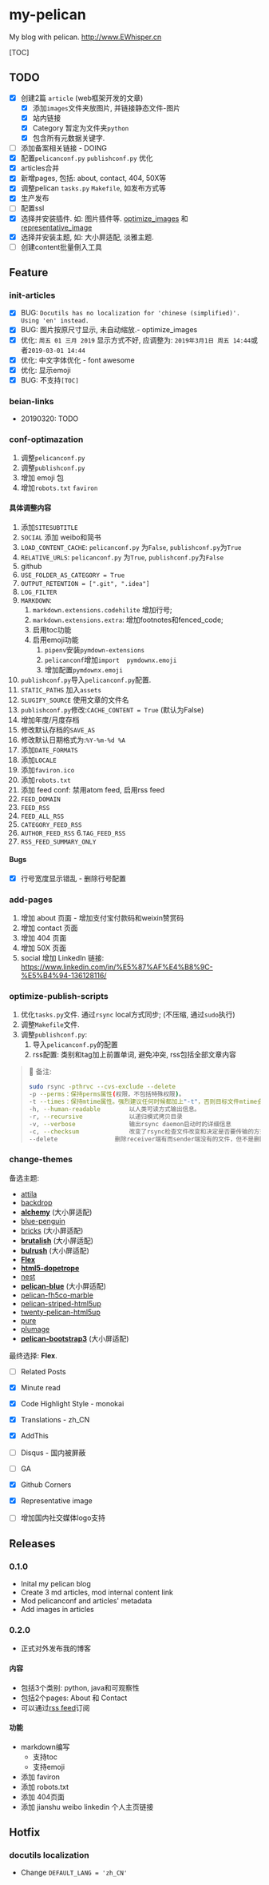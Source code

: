 # my-pelican
My blog with pelican. http://www.EWhisper.cn

[TOC]

## TODO

- [x] 创建2篇 `article` (web框架开发的文章)
  - [x] 添加`images`文件夹放图片, 并链接静态文件-图片
  - [x] 站内链接
  - [x] Category 暂定为文件夹`python`
  - [x] 包含所有元数据关键字.
- [ ] 添加备案相关链接 - DOING
- [x] 配置`pelicanconf.py` `publishconf.py` 优化
- [x] articles合并
- [x] 新增pages, 包括: about, contact, 404, 50X等
- [x] 调整pelican `tasks.py` `Makefile`, 如发布方式等
- [x] 生产发布
- [ ] 配置ssl
- [x] 选择并安装插件. 如: 图片插件等. [optimize_images](https://github.com/getpelican/pelican-plugins/tree/master/optimize_images) 和 [representative_image](https://github.com/getpelican/pelican-plugins/tree/master/representative_image)
- [x] 选择并安装主题, 如: 大小屏适配, 淡雅主题.
- [ ] 创建content批量倒入工具

## Feature

### init-articles

- [x] BUG: `Docutils has no localization for 'chinese (simplified)'. Using 'en' instead.` 
- [x] BUG: 图片按原尺寸显示, 未自动缩放.- optimize_images
- [x] 优化: `周五 01 三月 2019` 显示方式不好, 应调整为: `2019年3月1日 周五 14:44`或者`2019-03-01 14:44`
- [x] 优化: 中文字体优化 - font awesome
- [x] 优化: 显示emoji
- [x] BUG: 不支持`[TOC]`

### beian-links

- 20190320: TODO

### conf-optimazation

1. 调整`pelicanconf.py`
2. 调整`publishconf.py`
3. 增加 emoji 包
4. 增加`robots.txt` `faviron`

#### 具体调整内容

1. 添加`SITESUBTITLE`
2. `SOCIAL` 添加 weibo和简书
3. `LOAD_CONTENT_CACHE`: `pelicanconf.py` 为`False`, `publishconf.py`为`True`
4. `RELATIVE_URLS`: `pelicanconf.py` 为`True`, `publishconf.py`为`False`
5. github
6. `USE_FOLDER_AS_CATEGORY = True`
7. `OUTPUT_RETENTION = [".git", ".idea"]`
8. `LOG_FILTER`
9. `MARKDOWN`:
   1. `markdown.extensions.codehilite` 增加行号;
   2. `markdown.extensions.extra`: 增加footnotes和fenced_code;
   3. 启用toc功能
   4. 启用emoji功能
      1. `pipenv`安装`pymdown-extensions`
      2. `pelicanconf`增加`import  pymdownx.emoji`
      3. 增加配置`pymdownx.emoji`
10. `publishconf.py`导入`pelicanconf.py`配置.
11. `STATIC_PATHS` 加入`assets`
12. `SLUGIFY_SOURCE` 使用文章的文件名
13. `publishconf.py`修改:`CACHE_CONTENT = True` (默认为False)
14. 增加年度/月度存档
15. 修改默认存档的`SAVE_AS`
16. 修改默认日期格式为:`%Y-%m-%d %A`
17. 添加`DATE_FORMATS`
18. 添加`LOCALE`
19. 添加`faviron.ico`
20. 添加`robots.txt`
21. 添加 feed conf: 禁用atom feed, 启用rss feed
   1. `FEED_DOMAIN`
   2. `FEED_RSS`
   3. `FEED_ALL_RSS`
   4. `CATEGORY_FEED_RSS`
   5. `AUTHOR_FEED_RSS`
   6.`TAG_FEED_RSS`
   7. `RSS_FEED_SUMMARY_ONLY`

#### Bugs

- [x] 行号宽度显示错乱 - 删除行号配置

### add-pages

1. 增加 about 页面 - 增加支付宝付款码和weixin赞赏码
2. 增加 contact 页面
3. 增加 404 页面
4. 增加 50X 页面
5. social 增加 LinkedIn 链接: https://www.linkedin.com/in/%E5%87%AF%E4%B8%9C-%E5%B4%94-136128116/


### optimize-publish-scripts

1. 优化`tasks.py`文件. 通过`rsync` local方式同步; (不压缩, 通过`sudo`执行)
2. 调整`Makefile`文件.
3. 调整`publishconf.py`:
   1. 导入`pelicanconf.py`的配置
   2. rss配置: 类别和tag加上前置单词, 避免冲突, rss包括全部文章内容

> :notebook: 备注:
>
> ```bash
> sudo rsync -pthrvc --cvs-exclude --delete
> -p --perms：保持perms属性(权限，不包括特殊权限)。
> -t --times：保持mtime属性。强烈建议任何时候都加上"-t"，否则目标文件mtime会设置为系统时间，导致下次更新检查出mtime不同从而导致增量传输无效。
> -h, --human-readable        以人类可读方式输出信息。
> -r, --recursive             以递归模式拷贝目录
> -v, --verbose               输出rsync daemon启动时的详细信息
> -c, --checksum              改变了rsync检查文件改变和决定是否要传输的方式. 使用该选项，将对每个匹配了大小的文件比较128位的校验码。
> --delete                删除receiver端有而sender端没有的文件，但不是删除receiver端所有文件，而是只对将要同步的目录生效
> ```
>

### change-themes

备选主题:

- [attila](https://github.com/arulrajnet/attila/tree/02dcad911ba1eb2d797a79ec008a810d89a2fde1)
- [backdrop](https://github.com/getpelican/pelican-themes/tree/master/backdrop)
- [**alchemy**](https://github.com/nairobilug/pelican-alchemy/tree/f235c81bf323e6134b01915fc9a46b5e89ac238b) (大小屏适配)
- [blue-penguin](https://github.com/jody-frankowski/blue-penguin/tree/311a5208c030ea62d85bbca952e31b6775a50c2c)
- [bricks](https://github.com/getpelican/pelican-themes/tree/master/bricks) (大小屏适配)
- [**brutalish**](https://github.com/mamcmanus/brutalist/tree/de551620221ec3f1958250adfaffbbc81e9b748c) (大小屏适配)
- [**bulrush**](https://github.com/textbook/bulrush/tree/19b2fc4d79e7c060218172ae5484a4a216b40921) (大小屏适配)
- [**Flex**](https://github.com/alexandrevicenzi/Flex/tree/b3bd59002a3e85803332c35702d90e1e19ef39b6)
- [**html5-dopetrope**](https://github.com/PierrePaul/html5-dopetrope/tree/6796c779663b2797c7a411a776f5167b8b667dfc)
- [nest](https://github.com/molivier/nest/tree/18aa1345f70219c00704848d321daf45c2f50ba7)
- [**pelican-blue**](https://github.com/Parbhat/pelican-blue/tree/1dda054242f9267f4bd49891b022ac41c9ecfbe8) (大小屏适配)
- [pelican-fh5co-marble](https://github.com/claudio-walser/pelican-fh5co-marble/tree/b1264366d1381c87e2940dde5a34383f10ce7c69)
- [pelican-striped-html5up](https://github.com/getpelican/pelican-themes/tree/master/pelican-striped-html5up)
- [twenty-pelican-html5up](https://github.com/frankV/twenty-pelican-html5up/tree/53cc173993b358690e8ea00de02154547d5dfdca)
- [pure](https://github.com/PurePelicanTheme/pure)
- [plumage](https://github.com/kdeldycke/plumage/tree/6e0dd7acaff3041f52205e1e58060473910029d9)
- [**pelican-bootstrap3**](https://github.com/getpelican/pelican-themes/tree/master/pelican-bootstrap3) (大小屏适配)

最终选择: **Flex**. 

- [ ] Related Posts
- [x] Minute read
- [x] Code Highlight Style - monokai
- [x] Translations - zh_CN
- [x] AddThis
- [ ] Disqus - 国内被屏蔽
- [ ] GA
- [x] Github Corners
- [x] Representative image
- [ ] 增加国内社交媒体logo支持


## Releases

### 0.1.0

- Inital my pelican blog
- Create 3 md articles, mod internal content link
- Mod pelicanconf and articles' metadata
- Add images in articles

### 0.2.0

- 正式对外发布我的博客

#### 内容

- 包括3个类别: python, java和可观察性
- 包括2个pages: About 和 Contact
- 可以通过[rss feed](http://www.ewhisper.cn/feeds/all.rss.xml)订阅

#### 功能

- markdown编写
   - 支持toc
   - 支持emoji
- 添加 faviron
- 添加 robots.txt
- 添加 404页面
- 添加 jianshu weibo linkedin 个人主页链接

## Hotfix

### docutils localization

- Change `DEFAULT_LANG = 'zh_CN'`
